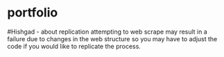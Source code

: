 # portfolio

#Hishgad - about replication
attempting to web scrape may result in a failure due to changes in the web structure so you may have to adjust the code if you would like to replicate the process.
